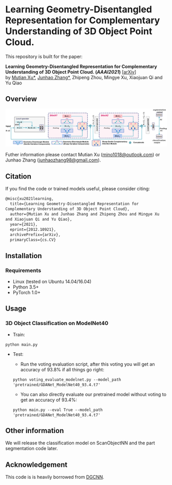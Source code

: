 # Learning Geometry-Disentangled Representation for Complementary Understanding of 3D Object Point Cloud. 
This repository is built for the paper:

__Learning Geometry-Disentangled Representation for Complementary Understanding of 3D Object Point Cloud. (_AAAI2021_)__ [[arXiv](https://arxiv.org/abs/2012.10921)]
<br>
by [Mutian Xu*](https://mutianxu.github.io/), [Junhao Zhang*](https://junhaozhang98.github.io/), Zhipeng Zhou, Mingye Xu, Xiaojuan Qi and Yu Qiao


## Overview
<img src = './imgs/GDANet.jpg' width = 800>

Futher information please contact Mutian Xu (mino1018@outlook.com) or Junhao Zhang (junhaozhang98@gmail.com).

## Citation
If you find the code or trained models useful, please consider citing:

    @misc{xu2021learning,
      title={Learning Geometry-Disentangled Representation for Complementary Understanding of 3D Object Point Cloud}, 
      author={Mutian Xu and Junhao Zhang and Zhipeng Zhou and Mingye Xu and Xiaojuan Qi and Yu Qiao},
      year={2021},
      eprint={2012.10921},
      archivePrefix={arXiv},
      primaryClass={cs.CV}


## Installation


### Requirements
* Linux (tested on Ubuntu 14.04/16.04)
* Python 3.5+
* PyTorch 1.0+

## Usage

### 3D Object Classification on ModelNet40
* Train:
``` 
python main.py 
```
* Test:
    * Run the voting evaluation script, after this voting you will get an accuracy of 93.8% if all things go right:
    ```
    python voting_evaluate_modelnet.py --model_path 'pretrained/GDANet_ModelNet40_93.4.t7'
    ```
    
    * You can also directly evaluate our pretrained model without voting to get an accuracy of 93.4%:
    ```
    python main.py --eval True --model_path 'pretrained/GDANet_ModelNet40_93.4.t7'
    ```

## Other information
We will release the classification model on ScanObjectNN and the part segmentation code later. 

## Acknowledgement
This code is is heavily borrowed from [DGCNN](https://github.com/WangYueFt/dgcnn).  